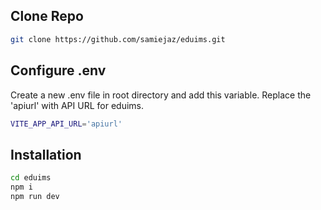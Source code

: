 ## Clone Repo

```sh
git clone https://github.com/samiejaz/eduims.git
```

## Configure .env

Create a new .env file in root directory and add this variable.
Replace the 'apiurl' with API URL for eduims.

```sh
VITE_APP_API_URL='apiurl'
```

## Installation

```sh
cd eduims
npm i
npm run dev
```

